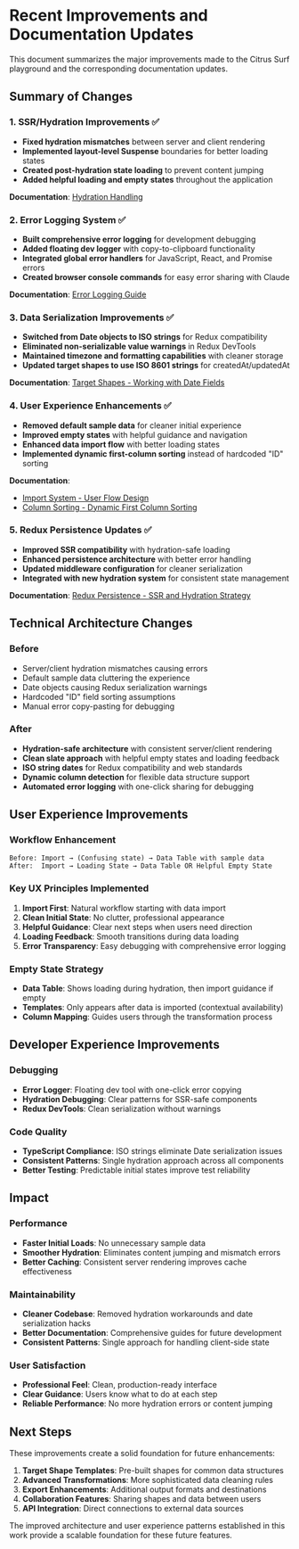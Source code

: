 # Recent Improvements and Documentation Updates

This document summarizes the major improvements made to the Citrus Surf playground and the corresponding documentation updates.

## Summary of Changes

### 1. SSR/Hydration Improvements ✅

- **Fixed hydration mismatches** between server and client rendering
- **Implemented layout-level Suspense** boundaries for better loading states
- **Created post-hydration state loading** to prevent content jumping
- **Added helpful loading and empty states** throughout the application

**Documentation**: [Hydration Handling](./hydration-handling.md)

### 2. Error Logging System ✅

- **Built comprehensive error logging** for development debugging
- **Added floating dev logger** with copy-to-clipboard functionality
- **Integrated global error handlers** for JavaScript, React, and Promise errors
- **Created browser console commands** for easy error sharing with Claude

**Documentation**: [Error Logging Guide](./error-logging-guide.md)

### 3. Data Serialization Improvements ✅

- **Switched from Date objects to ISO strings** for Redux compatibility
- **Eliminated non-serializable value warnings** in Redux DevTools
- **Maintained timezone and formatting capabilities** with cleaner storage
- **Updated target shapes to use ISO 8601 strings** for createdAt/updatedAt

**Documentation**: [Target Shapes - Working with Date Fields](./target-shapes.md#working-with-date-fields)

### 4. User Experience Enhancements ✅

- **Removed default sample data** for cleaner initial experience
- **Improved empty states** with helpful guidance and navigation
- **Enhanced data import flow** with better loading states
- **Implemented dynamic first-column sorting** instead of hardcoded "ID" sorting

**Documentation**:

- [Import System - User Flow Design](./import-system.md#user-flow-design)
- [Column Sorting - Dynamic First Column Sorting](./column-sorting.md#dynamic-first-column-sorting)

### 5. Redux Persistence Updates ✅

- **Improved SSR compatibility** with hydration-safe loading
- **Enhanced persistence architecture** with better error handling
- **Updated middleware configuration** for cleaner serialization
- **Integrated with new hydration system** for consistent state management

**Documentation**: [Redux Persistence - SSR and Hydration Strategy](./redux-persistence.md#ssr-and-hydration-strategy)

## Technical Architecture Changes

### Before

- Server/client hydration mismatches causing errors
- Default sample data cluttering the experience
- Date objects causing Redux serialization warnings
- Hardcoded "ID" field sorting assumptions
- Manual error copy-pasting for debugging

### After

- **Hydration-safe architecture** with consistent server/client rendering
- **Clean slate approach** with helpful empty states and loading feedback
- **ISO string dates** for Redux compatibility and web standards
- **Dynamic column detection** for flexible data structure support
- **Automated error logging** with one-click sharing for debugging

## User Experience Improvements

### Workflow Enhancement

```
Before: Import → (Confusing state) → Data Table with sample data
After:  Import → Loading State → Data Table OR Helpful Empty State
```

### Key UX Principles Implemented

1. **Import First**: Natural workflow starting with data import
2. **Clean Initial State**: No clutter, professional appearance
3. **Helpful Guidance**: Clear next steps when users need direction
4. **Loading Feedback**: Smooth transitions during data loading
5. **Error Transparency**: Easy debugging with comprehensive error logging

### Empty State Strategy

- **Data Table**: Shows loading during hydration, then import guidance if empty
- **Templates**: Only appears after data is imported (contextual availability)
- **Column Mapping**: Guides users through the transformation process

## Developer Experience Improvements

### Debugging

- **Error Logger**: Floating dev tool with one-click error copying
- **Hydration Debugging**: Clear patterns for SSR-safe components
- **Redux DevTools**: Clean serialization without warnings

### Code Quality

- **TypeScript Compliance**: ISO strings eliminate Date serialization issues
- **Consistent Patterns**: Single hydration approach across all components
- **Better Testing**: Predictable initial states improve test reliability

## Impact

### Performance

- **Faster Initial Loads**: No unnecessary sample data
- **Smoother Hydration**: Eliminates content jumping and mismatch errors
- **Better Caching**: Consistent server rendering improves cache effectiveness

### Maintainability

- **Cleaner Codebase**: Removed hydration workarounds and date serialization hacks
- **Better Documentation**: Comprehensive guides for future development
- **Consistent Patterns**: Single approach for handling client-side state

### User Satisfaction

- **Professional Feel**: Clean, production-ready interface
- **Clear Guidance**: Users know what to do at each step
- **Reliable Performance**: No more hydration errors or content jumping

## Next Steps

These improvements create a solid foundation for future enhancements:

1. **Target Shape Templates**: Pre-built shapes for common data structures
2. **Advanced Transformations**: More sophisticated data cleaning rules
3. **Export Enhancements**: Additional output formats and destinations
4. **Collaboration Features**: Sharing shapes and data between users
5. **API Integration**: Direct connections to external data sources

The improved architecture and user experience patterns established in this work provide a scalable foundation for these future features.
